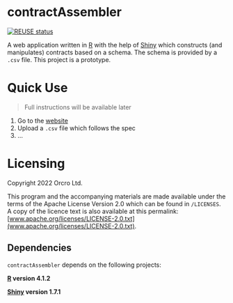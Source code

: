 <!-- SPDX-FileCopyrightText: 2022 Orcro Ltd. <team@orcro.co.uk> -->
<!-- -->
<!-- SPDX-License-Identifier: Apache-2.0 -->

# contractAssembler

[![REUSE status](https://api.reuse.software/badge/github.com/galacticalex/contractAssembler)](https://api.reuse.software/info/github.com/galacticalex/contractAssembler)

A web application written in [R](https://cran.r-project.org) with the help of [Shiny](https://shiny.rstudio.com/) which constructs (and manipulates) contracts based on a schema. The schema is provided by a `.csv` file. This project is a prototype.

# Quick Use

> Full instructions will be available later

1. Go to the [website](https://galacticalex.shinyapps.io/contractassembler/)
2. Upload a `.csv` file which follows the spec
3. ...

# Licensing

Copyright 2022 Orcro Ltd.

This program and the accompanying materials are made available under the terms of the Apache License Version 2.0 which can be found in `/LICENSES`. A copy of the licence text is also available at this permalink: [www.apache.org/licenses/LICENSE-2.0.txt](www.apache.org/licenses/LICENSE-2.0.txt).

## Dependencies

`contractAssembler` depends on the following projects:

**[R](https://www.r-project.org/) version 4.1.2**

**[Shiny](https://shiny.rstudio.com/) version 1.7.1**
